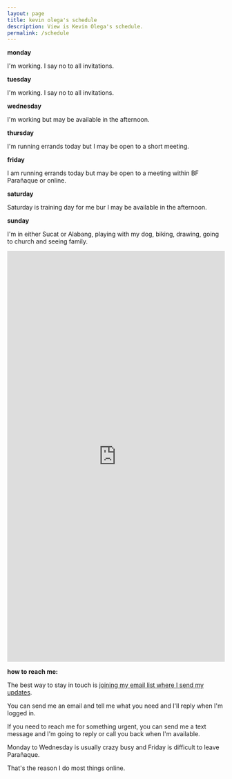 ```yaml
---
layout: page
title: kevin olega's schedule
description: View is Kevin Olega's schedule.
permalink: /schedule
---
```

**monday**

I'm working. I say no to all invitations.

**tuesday**

I'm working. I say no to all invitations.

**wednesday**

I'm working but may be available in the afternoon.

**thursday**

I'm running errands today but I may be open to a short meeting.

**friday**

I am running errands today but may be open to a meeting within BF Parañaque or online.

**saturday**

Saturday is training day for me bur I may be available in the afternoon.

**sunday**

I'm in either Sucat or Alabang, playing with my dog, biking, drawing, going to church and seeing family.

<iframe src="https://calendly.com/kevinolega/30min" width="100%" height="950" scrolling="no" frameborder="0"></iframe>

**how to reach me:**

The best way to stay in touch is [joining my email list where I send my updates](http://eepurl.com/oCUar).

You can send me an email and tell me what you need and I'll reply when I'm logged in.

If you need to reach me for something urgent, you can send me a text message and I'm going to reply or call you back when I'm available.

Monday to Wednesday is usually crazy busy and Friday is difficult to leave Parañaque. 

That's the reason I do most things online.
